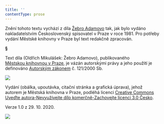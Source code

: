 ```yaml
---
title: ''
contentType: prose
---
```


<section>

Znění tohoto textu vychází z díla [Žebro Adamovo](https://search.mlp.cz/cz/titul/zebro-adamovo/160609/#book-content) tak, jak bylo vydáno nakladatelstvím Československý spisovatel v Praze v roce 1981. Pro potřeby vydání Městské knihovny v Praze byl text redakčně zpracován.

**§**

Text díla (Oldřich Mikulášek: Žebro Adamovo), publikovaného [Městskou knihovnou v Praze](https://www.mlp.cz/cz/), je vázán autorskými právy a jeho použití je definováno [Autorským zákonem](https://www.mkcr.cz/predpisy-zakonu-709.html) č. 121/2000 Sb.

![](../Images/image001.jpg)

Vydání (obálka, upoutávka, citační stránka a grafická úprava), jehož autorem je Městská knihovna v Praze, podléhá licenci [Creative Commons Uveďte autora-Nevyužívejte dílo komerčně-Zachovejte licenci 3.0 Česko](https://creativecommons.org/licenses/by-nc-sa/3.0/cz/).

Verze 1.0 z 29. 10. 2020.

</section>

<section>

![](../Images/image002.jpg)

</section>
